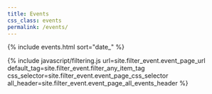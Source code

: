 ```yaml
---
title: Events
css_class: events
permalink: /events/
---
```


{% include events.html sort="date_" %}


{% include javascript/filtering.js 
url=site.filter_event.event_page_url
default_tag=site.filter_event.filter_any_item_tag
css_selector=site.filter_event.event_page_css_selector
all_header=site.filter_event.event_page_all_events_header
%}
